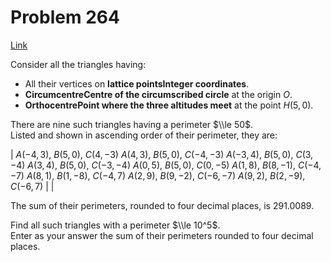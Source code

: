 # Problem 264

[Link](https://projecteuler.net/problem=264)

Consider all the triangles having: 

*   All their vertices on **lattice pointsInteger coordinates**.
*   **CircumcentreCentre of the circumscribed circle** at the origin $O$.
*   **OrthocentrePoint where the three altitudes meet** at the point $H(5, 0)$.

There are nine such triangles having a perimeter $\\le 50$.  
Listed and shown in ascending order of their perimeter, they are:

| $A(-4, 3)$, $B(5, 0)$, $C(4, -3)$ $A(4, 3)$, $B(5, 0)$, $C(-4, -3)$ $A(-3, 4)$, $B(5, 0)$, $C(3, -4)$ $A(3, 4)$, $B(5, 0)$, $C(-3, -4)$ $A(0, 5)$, $B(5, 0)$, $C(0, -5)$ $A(1, 8)$, $B(8, -1)$, $C(-4, -7)$ $A(8, 1)$, $B(1, -8)$, $C(-4, 7)$ $A(2, 9)$, $B(9, -2)$, $C(-6, -7)$ $A(9, 2)$, $B(2, -9)$, $C(-6, 7)$ |  |

The sum of their perimeters, rounded to four decimal places, is $291.0089$.

Find all such triangles with a perimeter $\\le 10^5$.  
Enter as your answer the sum of their perimeters rounded to four decimal places.